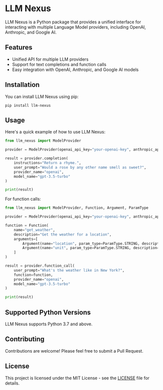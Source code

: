 # LLM Nexus

LLM Nexus is a Python package that provides a unified interface for interacting with multiple Language Model providers, including OpenAI, Anthropic, and Google AI.

## Features

- Unified API for multiple LLM providers
- Support for text completions and function calls
- Easy integration with OpenAI, Anthropic, and Google AI models

## Installation

You can install LLM Nexus using pip:

```
pip install llm-nexus
```

## Usage

Here's a quick example of how to use LLM Nexus:

```python
from llm_nexus import ModelProvider

provider = ModelProvider(openai_api_key="your-openai-key", anthropic_api_key="your-anthropic-key", googleai_api_key="your-googleai-key")

result = provider.completion(
    instructions="Return a rhyme.",
    user_prompt="Would a rose by any other name smell as sweet?",
    provider_name="openai",
    model_name="gpt-3.5-turbo"
)

print(result)
```

For function calls:

```python
from llm_nexus import ModelProvider, Function, Argument, ParamType

provider = ModelProvider(openai_api_key="your-openai-key", anthropic_api_key="your-anthropic-key", googleai_api_key="your-googleai-key")

function = Function(
    name="get_weather",
    description="Get the weather for a location",
    arguments=[
        Argument(name="location", param_type=ParamType.STRING, description="The city and state, e.g. San Francisco, CA"),
        Argument(name="unit", param_type=ParamType.STRING, description="Temperature unit (celsius/fahrenheit)")
    ]
)

result = provider.function_call(
    user_prompt="What's the weather like in New York?",
    function=function,
    provider_name="openai",
    model_name="gpt-3.5-turbo"
)

print(result)
```

## Supported Python Versions

LLM Nexus supports Python 3.7 and above.

## Contributing

Contributions are welcome! Please feel free to submit a Pull Request.

## License

This project is licensed under the MIT License - see the [LICENSE](LICENSE) file for details.